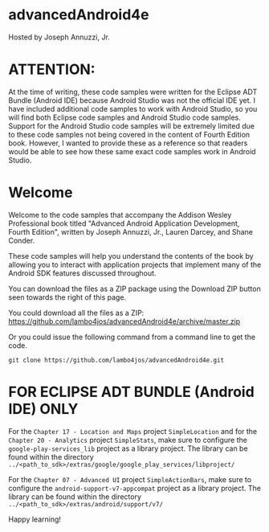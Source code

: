 advancedAndroid4e
========

Hosted by Joseph Annuzzi, Jr.

ATTENTION:
========

At the time of writing, these code samples were written for the Eclipse ADT Bundle (Android IDE) because Android Studio was not the official IDE yet.  I have included additional code samples to work with Android Studio, so you will find both Eclipse code samples and Android Studio code samples.  Support for the Android Studio code samples will be extremely limited due to these code samples not being covered in the content of Fourth Edition book.  However, I wanted to provide these as a reference so that readers would be able to see how these same exact code samples work in Android Studio.

Welcome
========

Welcome to the code samples that accompany the Addison Wesley Professional book titled "Advanced Android Application Development, Fourth Edition", written by Joseph Annuzzi, Jr., Lauren Darcey, and Shane Conder.

These code samples will help you understand the contents of the book by allowing you to interact with application projects that implement many of the Android SDK features discussed throughout.

You can download the files as a ZIP package using the Download ZIP button seen towards the right of this page.

You could download all the files as a ZIP: https://github.com/lambo4jos/advancedAndroid4e/archive/master.zip

Or you could issue the following command from a command line to get the code.

`git clone https://github.com/lambo4jos/advancedAndroid4e.git`


FOR ECLIPSE ADT BUNDLE (Android IDE) ONLY
========

For the `Chapter 17 - Location and Maps` project `SimpleLocation` and for the `Chapter 20 - Analytics` project `SimpleStats`, make sure to configure the `google-play-services_lib` project as a library project. The library can be found within the directory `../<path_to_sdk>/extras/google/google_play_services/libproject/`

For the `Chapter 07 - Advanced UI` project `SimpleActionBars`, make sure to configure the `android-support-v7-appcompat` project as a library project. The library can be found within the directory `../<path_to_sdk>/extras/android/support/v7/`



Happy learning!